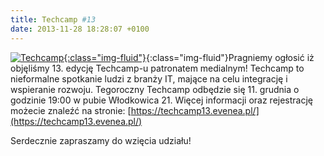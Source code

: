 ```yaml
---
title: Techcamp #13
date: 2013-11-28 18:28:07 +0100
---
```

[![Techcamp](http://www.asi.pwr.wroc.pl/wp-content/uploads/2013/11/NOWE_techcamplogo.jpg){:class="img-fluid"}](http://www.asi.pwr.wroc.pl/wp-content/uploads/2013/11/NOWE_techcamplogo.jpg){:class="img-fluid"}Pragniemy ogłosić iż objęliśmy 13. edycję Techcamp-u patronatem medialnym! Techcamp to nieformalne spotkanie ludzi z branży IT, mające na celu integrację i wspieranie rozwoju. Tegoroczny Techcamp odbędzie się 11. grudnia o godzinie 19:00 w pubie Włodkowica 21. Więcej informacji oraz rejestrację możecie znaleźć na stronie:&nbsp;[https://techcamp13.evenea.pl/](https://techcamp13.evenea.pl/)

Serdecznie zapraszamy do wzięcia udziału!

